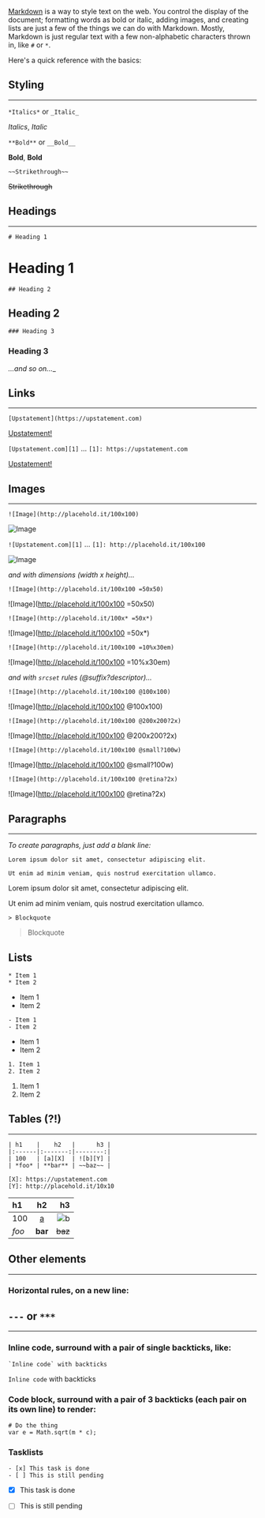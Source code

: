 [Markdown](https://daringfireball.net/projects/markdown/syntax) is a way to style text on the web. You control the display of the document; formatting words as bold or italic, adding images, and creating lists are just a few of the things we can do with Markdown. Mostly, Markdown is just regular text with a few non-alphabetic characters thrown in, like `#` or `*`.

Here's a quick reference with the basics:

## Styling
---

`*Italics*` or `_Italic_`

*Italics*, _Italic_

`**Bold**` or `__Bold__`

**Bold**, __Bold__

`~~Strikethrough~~`

~~Strikethrough~~

## Headings
---

`# Heading 1`

# Heading 1

`## Heading 2`

## Heading 2

`### Heading 3`

### Heading 3

_...and so on...__


## Links
---

`[Upstatement](https://upstatement.com)`

[Upstatement!](http://upstatement.com)

`[Upstatement.com][1]` ... `[1]: https://upstatement.com`

[Upstatement!][some-key-1]

[some-key-1]: https://upstatement.com


## Images
---

`![Image](http://placehold.it/100x100)`

![Image](http://placehold.it/100x100)

`![Upstatement.com][1]` ... `[1]: http://placehold.it/100x100`

![Image][some-key-2]

[some-key-2]: http://placehold.it/100x100

_and with dimensions (width x height)..._

`![Image](http://placehold.it/100x100 =50x50)`

![Image](http://placehold.it/100x100 =50x50)

`![Image](http://placehold.it/100x* =50x*)`

![Image](http://placehold.it/100x100 =50x*)

`![Image](http://placehold.it/100x100 =10%x30em)`

![Image](http://placehold.it/100x100 =10%x30em)

_and with `srcset` rules (@suffix?descriptor)..._

`![Image](http://placehold.it/100x100 @100x100)`

![Image](http://placehold.it/100x100 @100x100)

`![Image](http://placehold.it/100x100 @200x200?2x)`

![Image](http://placehold.it/100x100 @200x200?2x)

`![Image](http://placehold.it/100x100 @small?100w)`

![Image](http://placehold.it/100x100 @small?100w)

`![Image](http://placehold.it/100x100 @retina?2x)`

![Image](http://placehold.it/100x100 @retina?2x)


## Paragraphs
---

_To create paragraphs, just add a blank line:_

```
Lorem ipsum dolor sit amet, consectetur adipiscing elit.

Ut enim ad minim veniam, quis nostrud exercitation ullamco.
```

Lorem ipsum dolor sit amet, consectetur adipiscing elit.

Ut enim ad minim veniam, quis nostrud exercitation ullamco.


`> Blockquote`

> Blockquote


## Lists

```
* Item 1
* Item 2
```

* Item 1
* Item 2

```
- Item 1
- Item 2
```

- Item 1
- Item 2

```
1. Item 1
2. Item 2
```

1. Item 1
2. Item 2


## Tables (?!)
---

```
| h1    |    h2   |      h3 |
|:------|:-------:|--------:|
| 100   | [a][X]  | ![b][Y] |
| *foo* | **bar** | ~~baz~~ |

[X]: https://upstatement.com
[Y]: http://placehold.it/10x10
```

| h1    |    h2   |      h3 |
|:------|:-------:|--------:|
| 100   | [a][X]  | ![b][Y] |
| *foo* | **bar** | ~~baz~~ |

[X]: https://upstatement.com
[Y]: http://placehold.it/10x10

## Other elements
---

### Horizontal rules, on a new line:
`---` or `***`
---
***

### Inline code, surround with a pair of single backticks, like:
```
`Inline code` with backticks
```
`Inline code` with backticks

### Code block, surround with a pair of 3 backticks (each pair on its own line) to render:
```
# Do the thing
var e = Math.sqrt(m * c);
```

### Tasklists
```
- [x] This task is done
- [ ] This is still pending
```
- [x] This task is done
- [ ] This is still pending

